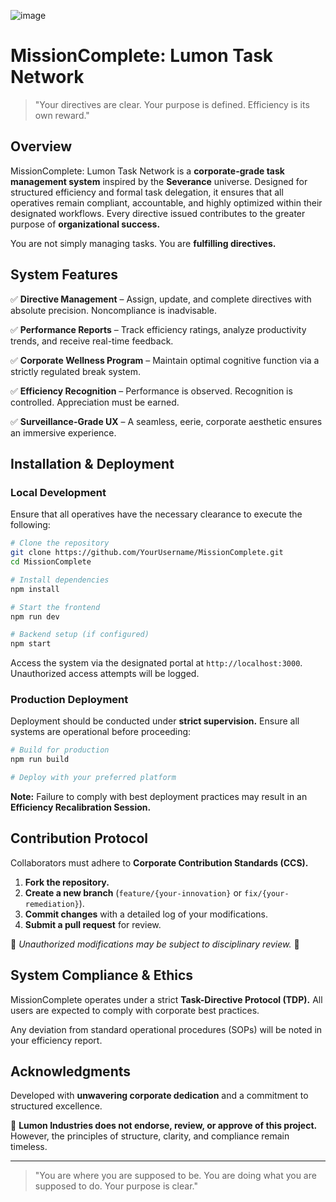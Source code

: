 ![image](https://github.com/user-attachments/assets/d15b7ee8-563e-4f3a-9fbd-ca7c17751ebc)


# MissionComplete: Lumon Task Network

> "Your directives are clear. Your purpose is defined. Efficiency is its own reward."

## Overview
MissionComplete: Lumon Task Network is a **corporate-grade task management system** inspired by the **Severance** universe. Designed for structured efficiency and formal task delegation, it ensures that all operatives remain compliant, accountable, and highly optimized within their designated workflows. Every directive issued contributes to the greater purpose of **organizational success.**

You are not simply managing tasks. You are **fulfilling directives.**

## System Features
✅ **Directive Management** – Assign, update, and complete directives with absolute precision. Noncompliance is inadvisable.

✅ **Performance Reports** – Track efficiency ratings, analyze productivity trends, and receive real-time feedback.

✅ **Corporate Wellness Program** – Maintain optimal cognitive function via a strictly regulated break system.

✅ **Efficiency Recognition** – Performance is observed. Recognition is controlled. Appreciation must be earned.

✅ **Surveillance-Grade UX** – A seamless, eerie, corporate aesthetic ensures an immersive experience.

## Installation & Deployment
### Local Development
Ensure that all operatives have the necessary clearance to execute the following:
```sh
# Clone the repository
git clone https://github.com/YourUsername/MissionComplete.git
cd MissionComplete

# Install dependencies
npm install

# Start the frontend
npm run dev

# Backend setup (if configured)
npm start
```
Access the system via the designated portal at `http://localhost:3000`. Unauthorized access attempts will be logged.

### Production Deployment
Deployment should be conducted under **strict supervision.** Ensure all systems are operational before proceeding:
```sh
# Build for production
npm run build

# Deploy with your preferred platform
```
**Note:** Failure to comply with best deployment practices may result in an **Efficiency Recalibration Session.**

## Contribution Protocol
Collaborators must adhere to **Corporate Contribution Standards (CCS).**

1. **Fork the repository.**
2. **Create a new branch** (`feature/{your-innovation}` or `fix/{your-remediation}`).
3. **Commit changes** with a detailed log of your modifications.
4. **Submit a pull request** for review.

🚨 *Unauthorized modifications may be subject to disciplinary review.* 🚨

## System Compliance & Ethics
MissionComplete operates under a strict **Task-Directive Protocol (TDP).** All users are expected to comply with corporate best practices.

Any deviation from standard operational procedures (SOPs) will be noted in your efficiency report.

## Acknowledgments
Developed with **unwavering corporate dedication** and a commitment to structured excellence.

🔹 **Lumon Industries does not endorse, review, or approve of this project.** However, the principles of structure, clarity, and compliance remain timeless.

---
> "You are where you are supposed to be. You are doing what you are supposed to do. Your purpose is clear."

